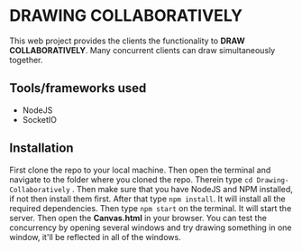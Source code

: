 # DRAWING COLLABORATIVELY

This web project provides the clients the functionality to **DRAW COLLABORATIVELY**. Many concurrent clients can draw simultaneously together.

## Tools/frameworks used

- NodeJS
- SocketIO

## Installation

First clone the repo to your local machine. Then open the terminal and navigate to the folder where you cloned the repo. Therein type `cd Drawing-Collaboratively` . Then make sure that you have NodeJS and NPM installed, if not then install them first. After that type `npm install`. It will install all the required dependencies. Then type `npm start` on the terminal. It will start the server. Then open the **Canvas.html** in your browser. You can test the concurrency by opening several windows and try drawing something in one window, it'll be reflected in all of the windows.
